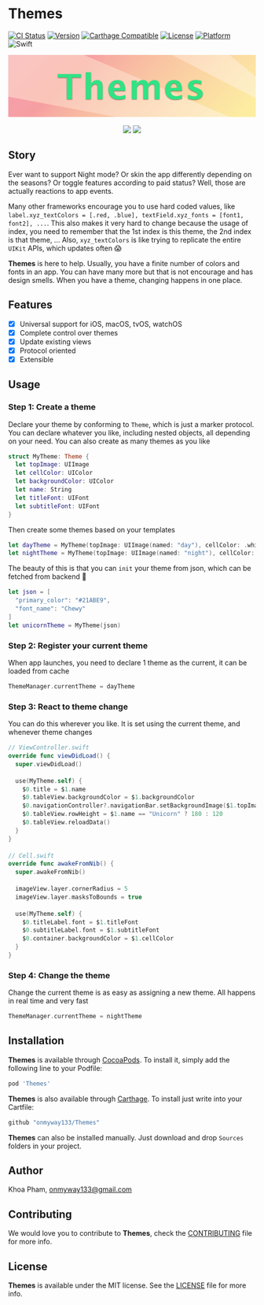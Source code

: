 # Themes

[![CI Status](http://img.shields.io/travis/onmyway133/Themes.svg?style=flat)](https://travis-ci.org/onmyway133/Themes)
[![Version](https://img.shields.io/cocoapods/v/Themes.svg?style=flat)](http://cocoadocs.org/docsets/Themes)
[![Carthage Compatible](https://img.shields.io/badge/Carthage-compatible-4BC51D.svg?style=flat)](https://github.com/Carthage/Carthage)
[![License](https://img.shields.io/cocoapods/l/Themes.svg?style=flat)](http://cocoadocs.org/docsets/Themes)
[![Platform](https://img.shields.io/cocoapods/p/Themes.svg?style=flat)](http://cocoadocs.org/docsets/Themes)
![Swift](https://img.shields.io/badge/%20in-swift%203.0-orange.svg)

![](Screenshots/Banner.png)


<div align = "center">
<img src="Screenshots/demo.gif" width="" height="400" />
<img src="Screenshots/weather.gif" width="" height="400" />
</div>

## Story

Ever want to support Night mode? Or skin the app differently depending on the seasons? Or toggle features according to paid status? Well, those are actually reactions to app events.

Many other frameworks encourage you to use hard coded values, like `label.xyz_textColors = [.red, .blue], textField.xyz_fonts = [font1, font2], ...`. This also makes it very hard to change because the usage of index, you need to remember that the 1st index is this theme, the 2nd index is that theme, ... Also, `xyz_textColors` is like trying to replicate the entire `UIKit` APIs, which updates often :scream:

**Themes** is here to help. Usually, you have a finite number of colors and fonts in an app. You can have many more but that is not encourage and has design smells. When you have a theme, changing happens in one place. 

## Features

- [x] Universal support for iOS, macOS, tvOS, watchOS
- [x] Complete control over themes
- [X] Update existing views
- [x] Protocol oriented
- [x] Extensible

## Usage

### Step 1: Create a theme

Declare your theme by conforming to `Theme`, which is just a marker protocol. You can declare whatever you like, including nested objects, all depending on your need. You can also create as many themes as you like

```swift
struct MyTheme: Theme {
  let topImage: UIImage
  let cellColor: UIColor
  let backgroundColor: UIColor
  let name: String
  let titleFont: UIFont
  let subtitleFont: UIFont
}
```

Then create some themes based on your templates

```swift
let dayTheme = MyTheme(topImage: UIImage(named: "day"), cellColor: .white)
let nightTheme = MyTheme(topImage: UIImage(named: "night"), cellColor: .black)
```

The beauty of this is that you can `init` your theme from json, which can be fetched from backend :rocket:

```swift
let json = [
  "primary_color": "#21ABE9",
  "font_name": "Chewy"
]
let unicornTheme = MyTheme(json)
```

### Step 2: Register your current theme

When app launches, you need to declare 1 theme as the current, it can be loaded from cache

```swift
ThemeManager.currentTheme = dayTheme
```

### Step 3: React to theme change

You can do this wherever you like. It is set using the current theme, and whenever theme changes

```swift
// ViewController.swift
override func viewDidLoad() {
  super.viewDidLoad()

  use(MyTheme.self) {
    $0.title = $1.name
    $0.tableView.backgroundColor = $1.backgroundColor
    $0.navigationController?.navigationBar.setBackgroundImage($1.topImage, for: .default)
    $0.tableView.rowHeight = $1.name == "Unicorn" ? 180 : 120
    $0.tableView.reloadData()
  }
}

// Cell.swift
override func awakeFromNib() {
  super.awakeFromNib()

  imageView.layer.cornerRadius = 5
  imageView.layer.masksToBounds = true

  use(MyTheme.self) {
    $0.titleLabel.font = $1.titleFont
    $0.subtitleLabel.font = $1.subtitleFont
    $0.container.backgroundColor = $1.cellColor
  }
}

```

### Step 4: Change the theme

Change the current theme is as easy as assigning a new theme. All happens in real time and very fast

```swift
ThemeManager.currentTheme = nightTheme
```

## Installation

**Themes** is available through [CocoaPods](http://cocoapods.org). To install
it, simply add the following line to your Podfile:

```ruby
pod 'Themes'
```

**Themes** is also available through [Carthage](https://github.com/Carthage/Carthage).
To install just write into your Cartfile:

```ruby
github "onmyway133/Themes"
```

**Themes** can also be installed manually. Just download and drop `Sources` folders in your project.

## Author

Khoa Pham, onmyway133@gmail.com

## Contributing

We would love you to contribute to **Themes**, check the [CONTRIBUTING](https://github.com/onmyway133/Themes/blob/master/CONTRIBUTING.md) file for more info.

## License

**Themes** is available under the MIT license. See the [LICENSE](https://github.com/onmyway133/Themes/blob/master/LICENSE.md) file for more info.
